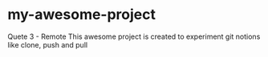 # my-awesome-project
Quete 3 - Remote
This awesome project is created to experiment git notions like clone, push and pull
